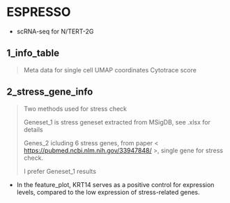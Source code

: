 # ESPRESSO
- scRNA-seq for N/TERT-2G

## 1_info_table
> Meta data for single cell
> UMAP coordinates
> Cytotrace score

## 2_stress_gene_info
> Two methods used for stress check
> 
> Geneset_1 is stress geneset extracted from MSigDB, see .xlsx for details
> 
> Genes_2 icluding 6 stress genes, from paper < https://pubmed.ncbi.nlm.nih.gov/33947848/ >, single gene for stress check.
> 
> I prefer Geneset_1 results
- In the feature_plot, KRT14 serves as a positive control for expression levels, compared to the low expression of stress-related genes.
